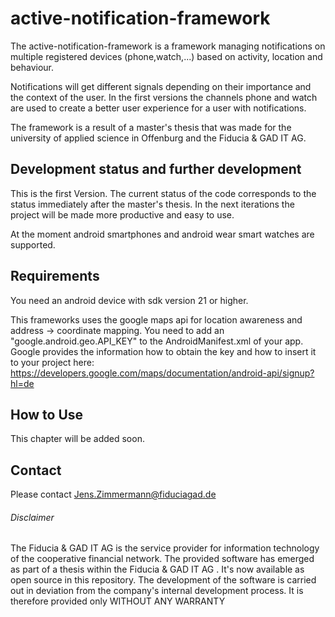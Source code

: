 # active-notification-framework
The active-notification-framework is a framework managing notifications on multiple registered devices (phone,watch,...) based on activity, location and behaviour. 

Notifications will get different signals depending on their importance and the context of the user. In the first versions the channels phone and watch are used to create a better user experience for a user with notifications.

The framework is a result of a master's thesis that was made for the university of applied science in Offenburg and the Fiducia & GAD IT AG.

## Development status and further development
This is the first Version. The current status of the code corresponds to the status immediately after the master's thesis. In the next iterations the project will be made more productive and easy to use. 

At the moment android smartphones and android wear smart watches are supported.

## Requirements

You need an android device with sdk version 21 or higher. 

This frameworks uses the google maps api for location awareness and address -> coordinate mapping. 
You need to add an "google.android.geo.API_KEY" to the AndroidManifest.xml of your app. 
Google provides the information how to obtain the key and how to insert it to your project here: <https://developers.google.com/maps/documentation/android-api/signup?hl=de>


## How to Use

This chapter will be added soon.

## Contact

Please contact Jens.Zimmermann@fiduciagad.de

###### Disclaimer
The Fiducia & GAD IT AG  is the service provider for information technology of the cooperative financial network. The provided software has emerged as part of a thesis within the Fiducia & GAD IT AG . It's now available as open source in this repository. The development of the software is carried out in deviation from the company's internal development process. It is therefore provided only WITHOUT ANY WARRANTY 



